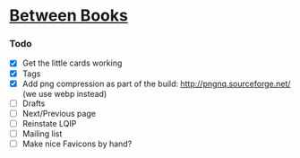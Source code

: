 # [Between Books](https://BetweenBooks.github.io)


### Todo

- [x] Get the little cards working
- [x] Tags
- [x] Add png compression as part of the build: <http://pngnq.sourceforge.net/> (we use webp instead)
- [ ] Drafts
- [ ] Next/Previous page
- [ ] Reinstate LQIP
- [ ] Mailing list
- [ ] Make nice Favicons by hand?
